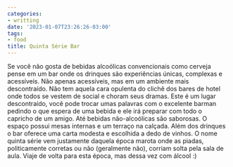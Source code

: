 ```yaml
---
categories:
- writting
date: '2023-01-07T23:26:26-03:00'
tags:
- food
title: Quinta Série Bar
---
```


Se você não gosta de bebidas alcoólicas convencionais como cerveja pense em um bar onde os drinques são experiências únicas, complexas e acessíveis. Não apenas acessíveis, mas em um ambiente mais descontraído. Não tem aquela cara opulenta do clichê dos bares de hotel onde todos se vestem de social e choram seus dramas. Este é um lugar descontraído, você pode trocar umas palavras com o excelente barman pedindo o que espera de uma bebida e ele irá preparar com todo o capricho de um amigo. Até bebidas não-alcoólicas são saborosas. O espaço possui mesas internas e um terraço na calçada. Além dos drinques o bar oferece uma carta modesta e escolhida a dedo de vinhos. O nome quinta série vem justamente daquela época marota onde as piadas, politicamente corretas ou não (geralmente não), corriam solta pela sala de aula. Viaje de volta para esta época, mas dessa vez com álcool :)

